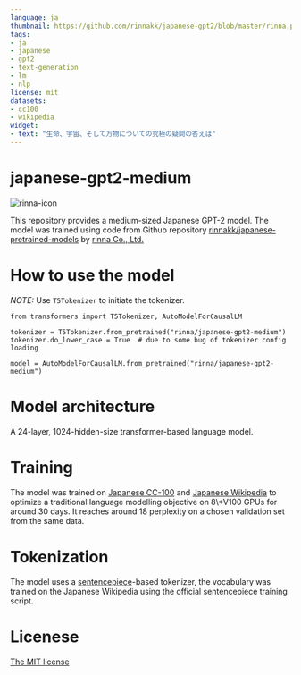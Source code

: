 ```yaml
---
language: ja
thumbnail: https://github.com/rinnakk/japanese-gpt2/blob/master/rinna.png
tags:
- ja
- japanese
- gpt2
- text-generation
- lm
- nlp
license: mit
datasets:
- cc100
- wikipedia
widget:
- text: "生命、宇宙、そして万物についての究極の疑問の答えは"
---
```


# japanese-gpt2-medium

![rinna-icon](./rinna.png)

This repository provides a medium-sized Japanese GPT-2 model. The model was trained using code from Github repository [rinnakk/japanese-pretrained-models](https://github.com/rinnakk/japanese-pretrained-models) by [rinna Co., Ltd.](https://corp.rinna.co.jp/)

# How to use the model

*NOTE:* Use `T5Tokenizer` to initiate the tokenizer.

~~~~
from transformers import T5Tokenizer, AutoModelForCausalLM

tokenizer = T5Tokenizer.from_pretrained("rinna/japanese-gpt2-medium")
tokenizer.do_lower_case = True  # due to some bug of tokenizer config loading

model = AutoModelForCausalLM.from_pretrained("rinna/japanese-gpt2-medium")
~~~~

# Model architecture
A 24-layer, 1024-hidden-size transformer-based language model.

# Training
The model was trained on [Japanese CC-100](http://data.statmt.org/cc-100/ja.txt.xz) and [Japanese Wikipedia](https://dumps.wikimedia.org/other/cirrussearch) to optimize a traditional language modelling objective on 8\\*V100 GPUs for around 30 days. It reaches around 18 perplexity on a chosen validation set from the same data.

# Tokenization
The model uses a [sentencepiece](https://github.com/google/sentencepiece)-based tokenizer, the vocabulary was trained on the Japanese Wikipedia using the official sentencepiece training script.

# Licenese
[The MIT license](https://opensource.org/licenses/MIT)
